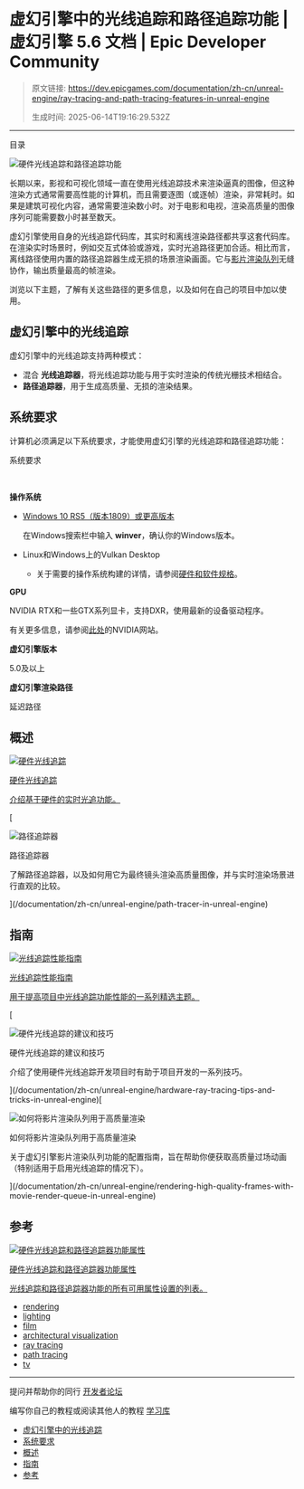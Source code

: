 # 虚幻引擎中的光线追踪和路径追踪功能 | 虚幻引擎 5.6 文档 | Epic Developer Community

> 原文链接: https://dev.epicgames.com/documentation/zh-cn/unreal-engine/ray-tracing-and-path-tracing-features-in-unreal-engine
> 
> 生成时间: 2025-06-14T19:16:29.532Z

---

目录

![硬件光线追踪和路径追踪功能](https://dev.epicgames.com/community/api/documentation/image/a666e5cc-077c-445d-acb4-3da168fe2b9a?resizing_type=fill&width=1920&height=335)

长期以来，影视和可视化领域一直在使用光线追踪技术来渲染逼真的图像，但这种渲染方式通常需要高性能的计算机，而且需要逐图（或逐帧）渲染，非常耗时。如果是建筑可视化内容，通常需要渲染数小时。对于电影和电视，渲染高质量的图像序列可能需要数小时甚至数天。

虚幻引擎使用自身的光线追踪代码库，其实时和离线渲染路径都共享这套代码库。在渲染实时场景时，例如交互式体验或游戏，实时光追路径更加合适。相比而言，离线路径使用内置的路径追踪器生成无损的场景渲染画面。它与[影片渲染队列](/documentation/404)无缝协作，输出质量最高的帧渲染。

浏览以下主题，了解有关这些路径的更多信息，以及如何在自己的项目中加以使用。

## 虚幻引擎中的光线追踪

虚幻引擎中的光线追踪支持两种模式：

-   混合 **光线追踪器**，将光线追踪功能与用于实时渲染的传统光栅技术相结合。
-   **路径追踪器**，用于生成高质量、无损的渲染结果。

## 系统要求

计算机必须满足以下系统要求，才能使用虚幻引擎的光线追踪和路径追踪功能：

系统要求

 

**操作系统**

-   [Windows 10 RS5（版本1809）或更高版本](https://support.microsoft.com/en-us/help/4028685/windows-10-get-the-update)
    
    在Windows搜索栏中输入 **winver**，确认你的Windows版本。
    
-   Linux和Windows上的Vulkan Desktop
    
    -   关于需要的操作系统构建的详情，请参阅[硬件和软件规格](/documentation/404)。

**GPU**

NVIDIA RTX和一些GTX系列显卡，支持DXR，使用最新的设备驱动程序。

有关更多信息，请参阅[此处](https://www.nvidia.com/en-us/geforce/news/geforce-gtx-dxr-ray-tracing-available-now)的NVIDIA网站。

**虚幻引擎版本**

5.0及以上

**虚幻引擎渲染路径**

延迟路径

## 概述

[](/documentation/zh-cn/unreal-engine/hardware-ray-tracing-in-unreal-engine)

[![硬件光线追踪](https://d1iv7db44yhgxn.cloudfront.net/documentation/images/8434f629-dd29-458f-bffd-2e82ebf1f1b0/rt_softshadows_1.png)](/documentation/zh-cn/unreal-engine/hardware-ray-tracing-in-unreal-engine)

[硬件光线追踪](/documentation/zh-cn/unreal-engine/hardware-ray-tracing-in-unreal-engine)

[介绍基于硬件的实时光追功能。](/documentation/zh-cn/unreal-engine/hardware-ray-tracing-in-unreal-engine)

[

![路径追踪器](https://d1iv7db44yhgxn.cloudfront.net/documentation/images/0887f69e-6bb4-4a64-a752-5ffaee1ef462/pathtracer.png)

路径追踪器

了解路径追踪器，以及如何用它为最终镜头渲染高质量图像，并与实时渲染场景进行直观的比较。





](/documentation/zh-cn/unreal-engine/path-tracer-in-unreal-engine)

## 指南

[](/documentation/zh-cn/unreal-engine/ray-tracing-performance-guide-in-unreal-engine)

[![光线追踪性能指南](https://d1iv7db44yhgxn.cloudfront.net/documentation/images/0fe57a34-736b-4a6f-bd11-7e4ccea3e191/stat-scenerendering-4.png)](/documentation/zh-cn/unreal-engine/ray-tracing-performance-guide-in-unreal-engine)

[光线追踪性能指南](/documentation/zh-cn/unreal-engine/ray-tracing-performance-guide-in-unreal-engine)

[用于提高项目中光线追踪功能性能的一系列精选主题。](/documentation/zh-cn/unreal-engine/ray-tracing-performance-guide-in-unreal-engine)

[

![硬件光线追踪的建议和技巧](https://d1iv7db44yhgxn.cloudfront.net/documentation/images/65c93759-d94a-46bc-88a6-cb4eac73b65d/raytracingbanner_hero.png)

硬件光线追踪的建议和技巧

介绍了使用硬件光线追踪开发项目时有助于项目开发的一系列技巧。





](/documentation/zh-cn/unreal-engine/hardware-ray-tracing-tips-and-tricks-in-unreal-engine)[

![如何将影片渲染队列用于高质量渲染](https://d1iv7db44yhgxn.cloudfront.net/documentation/images/d710db46-a322-4206-94cf-74f529495065/placeholder_topic.png)

如何将影片渲染队列用于高质量渲染

关于虚幻引擎影片渲染队列功能的配置指南，旨在帮助你便获取高质量过场动画（特别适用于启用光线追踪的情况下）。





](/documentation/zh-cn/unreal-engine/rendering-high-quality-frames-with-movie-render-queue-in-unreal-engine)

## 参考

[](/documentation/zh-cn/unreal-engine/ray-tracing-and-path-tracer-features-properties-in-unreal-engine)

[![硬件光线追踪和路径追踪器功能属性](https://d1iv7db44yhgxn.cloudfront.net/documentation/images/594e85a3-2e88-4134-8778-10c1f382f230/rectlight_settings.png)](/documentation/zh-cn/unreal-engine/ray-tracing-and-path-tracer-features-properties-in-unreal-engine)

[硬件光线追踪和路径追踪器功能属性](/documentation/zh-cn/unreal-engine/ray-tracing-and-path-tracer-features-properties-in-unreal-engine)

[光线追踪和路径追踪器功能的所有可用属性设置的列表。](/documentation/zh-cn/unreal-engine/ray-tracing-and-path-tracer-features-properties-in-unreal-engine)

-   [rendering](https://dev.epicgames.com/community/search?query=rendering)
-   [lighting](https://dev.epicgames.com/community/search?query=lighting)
-   [film](https://dev.epicgames.com/community/search?query=film)
-   [architectural visualization](https://dev.epicgames.com/community/search?query=architectural%20visualization)
-   [ray tracing](https://dev.epicgames.com/community/search?query=ray%20tracing)
-   [path tracing](https://dev.epicgames.com/community/search?query=path%20tracing)
-   [tv](https://dev.epicgames.com/community/search?query=tv)

* * *

提问并帮助你的同行 [开发者论坛](https://forums.unrealengine.com/categories?tag=unreal-engine)

编写你自己的教程或阅读其他人的教程 [学习库](https://dev.epicgames.com/community/unreal-engine/learning)

-   [虚幻引擎中的光线追踪](/documentation/zh-cn/unreal-engine/ray-tracing-and-path-tracing-features-in-unreal-engine#%E8%99%9A%E5%B9%BB%E5%BC%95%E6%93%8E%E4%B8%AD%E7%9A%84%E5%85%89%E7%BA%BF%E8%BF%BD%E8%B8%AA)
-   [系统要求](/documentation/zh-cn/unreal-engine/ray-tracing-and-path-tracing-features-in-unreal-engine#%E7%B3%BB%E7%BB%9F%E8%A6%81%E6%B1%82)
-   [概述](/documentation/zh-cn/unreal-engine/ray-tracing-and-path-tracing-features-in-unreal-engine#%E6%A6%82%E8%BF%B0)
-   [指南](/documentation/zh-cn/unreal-engine/ray-tracing-and-path-tracing-features-in-unreal-engine#%E6%8C%87%E5%8D%97)
-   [参考](/documentation/zh-cn/unreal-engine/ray-tracing-and-path-tracing-features-in-unreal-engine#%E5%8F%82%E8%80%83)